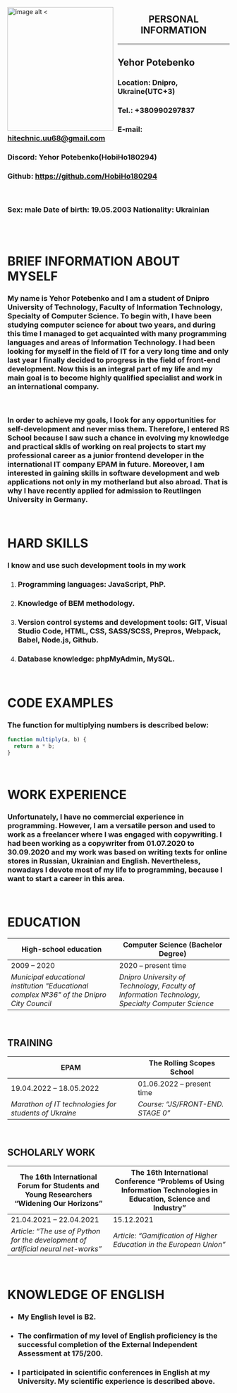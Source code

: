 <style>
img[alt$="<"] {
  float: left;
  margin-right: 10px;
  width: 240px;
  height: 280px
}

</style>

![image alt <](./myPhoto.jpg)

## <center>PERSONAL INFORMATION</center>

---

## Yehor Potebenko

### **Location:** Dnipro, Ukraine(UTC+3)

### **Tel.:** +380990297837

### **E-mail:** hitechnic.uu68@gmail.com

### **Discord:** Yehor Potebenko(HobiHo180294)

### **Github:** https://github.com/HobiHo180294

<br />

### **Sex:** male **Date of birth:** 19.05.2003 **Nationality:** Ukrainian

<br />
<br />

# BRIEF INFORMATION ABOUT MYSELF

### My name is Yehor Potebenko and I am a student of Dnipro University of Technology, Faculty of Information Technology, Specialty of Computer Science. To begin with, I have been studying computer science for about two years, and during this time I managed to get acquainted with many programming languages and areas of Information Technology. I had been looking for myself in the field of IT for a very long time and only last year I finally decided to progress in the field of front-end development. Now this is an integral part of my life and my main goal is to become highly qualified specialist and work in an international company.

<br />

### In order to achieve my goals, I look for any opportunities for self-development and never miss them. Therefore, I entered RS School because I saw such a chance in evolving my knowledge and practical sklls of working on real projects to start my professional career as a junior frontend developer in the international IT company EPAM in future. Moreover, I am interested in gaining skills in software development and web applications not only in my motherland but also abroad. That is why I have recently applied for admission to Reutlingen University in Germany.

<br />

# HARD SKILLS

### I know and use such development tools in my work

1. ### **Programming languages:** JavaScript, PhP.
2. ### **Knowledge of BEM methodology**.
3. ### **Version control systems and development tools:** GIT, Visual Studio Code, HTML, CSS, SASS/SCSS, Prepros, Webpack, Babel, Node.js, Github.
4. ### **Database knowledge:** phpMyAdmin, MySQL.

<br />

# CODE EXAMPLES

### The function for multiplying numbers is described below:

```javascript
function multiply(a, b) {
  return a * b;
}
```

<br />

# WORK EXPERIENCE

### Unfortunately, I have no commercial experience in programming. However, I am a versatile person and used to work as a freelancer where I was engaged with copywriting. I had been working as a copywriter from 01.07.2020 to 30.09.2020 and my work was based on writing texts for online stores in Russian, Ukrainian and English. Nevertheless, nowadays I devote most of my life to programming, because I want to start a career in this area.

<br />

# EDUCATION

| High-school education                                                                    | Computer Science (Bachelor Degree)                                                               |
| ---------------------------------------------------------------------------------------- | ------------------------------------------------------------------------------------------------ |
| 2009 – 2020                                                                              | 2020 – present time                                                                              |
| _Municipal educational institution "Educational complex №36" of the Dnipro City Council_ | _Dnipro University of Technology, Faculty of Information Technology, Specialty Computer Science_ |

<br />

## TRAINING

| EPAM                                                  | The Rolling Scopes School         |
| ----------------------------------------------------- | --------------------------------- |
| 19.04.2022 – 18.05.2022                               | 01.06.2022 – present time         |
| _Marathon of IT technologies for students of Ukraine_ | _Course: “JS/FRONT-END. STAGE 0”_ |

<br />

## SCHOLARLY WORK

| The 16th International Forum for Students and Young Researchers “Widening Our Horizons” | The 16th International Conference “Problems of Using Information Technologies in Education, Science and Industry” |
| --------------------------------------------------------------------------------------- | ----------------------------------------------------------------------------------------------------------------- |
| 21.04.2021 – 22.04.2021                                                                 | 15.12.2021                                                                                                        |
| _Article: “The use of Python for the development of artificial neural net-works”_       | _Article: “Gamification of Higher Education in the European Union”_                                               |

<br />

# KNOWLEDGE OF ENGLISH

- ### My English level is **B2**.
- ### The confirmation of my level of English proficiency is the successful completion of the External Independent Assessment at 175/200.

- ### I participated in scientific conferences in English at my University. My scientific experience is described above.
